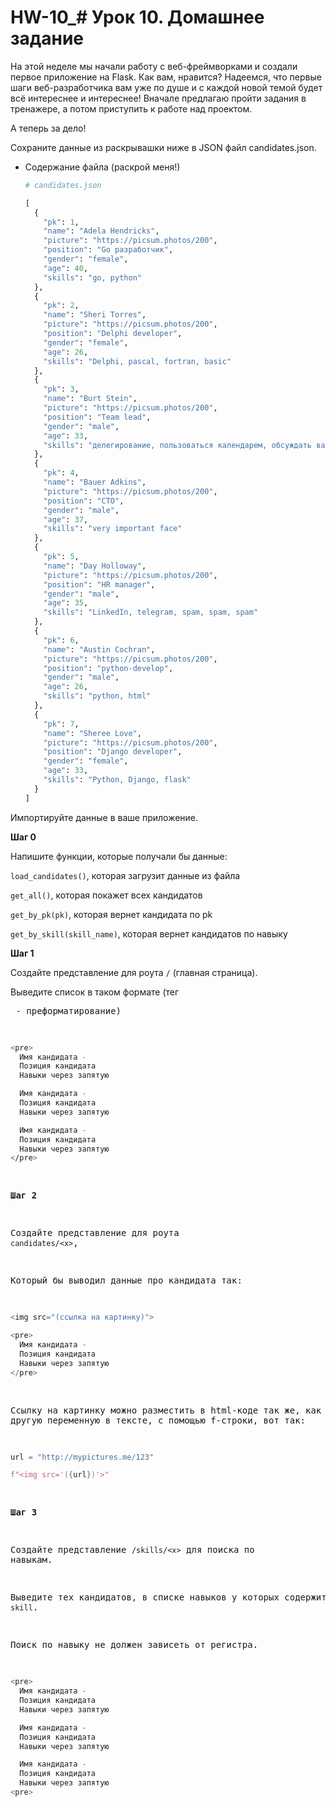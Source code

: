 # HW-10_# Урок 10. Домашнее задание

На этой неделе мы начали работу с веб-фреймворками и создали первое приложение на Flask.  Как вам, нравится? Надеемся, что первые шаги веб-разработчика вам уже по душе и с каждой новой темой будет всё интереснее и интереснее! Вначале предлагаю пройти задания в тренажере, а потом приступить к работе над проектом.

А теперь за дело!

Сохраните данные из раскрывашки ниже в JSON файл candidates.json.

- Содержание файла (раскрой меня!)
    
    ```python
    # candidates.json
    
    [
      {
        "pk": 1,
        "name": "Adela Hendricks",
        "picture": "https://picsum.photos/200",
        "position": "Go разработчик",
        "gender": "female",
        "age": 40,
        "skills": "go, python"
      },
      {
        "pk": 2,
        "name": "Sheri Torres",
        "picture": "https://picsum.photos/200",
        "position": "Delphi developer",
        "gender": "female",
        "age": 26,
        "skills": "Delphi, pascal, fortran, basic"
      },
      {
        "pk": 3,
        "name": "Burt Stein",
        "picture": "https://picsum.photos/200",
        "position": "Team lead",
        "gender": "male",
        "age": 33,
        "skills": "делегирование, пользоваться календарем, обсуждать важные вопросы"
      },
      {
        "pk": 4,
        "name": "Bauer Adkins",
        "picture": "https://picsum.photos/200",
        "position": "CTO",
        "gender": "male",
        "age": 37,
        "skills": "very important face"
      },
      {
        "pk": 5,
        "name": "Day Holloway",
        "picture": "https://picsum.photos/200",
        "position": "HR manager",
        "gender": "male",
        "age": 35,
        "skills": "LinkedIn, telegram, spam, spam, spam"
      },
      {
        "pk": 6,
        "name": "Austin Cochran",
        "picture": "https://picsum.photos/200",
        "position": "python-develop",
        "gender": "male",
        "age": 26,
        "skills": "python, html"
      },
      {
        "pk": 7,
        "name": "Sheree Love",
        "picture": "https://picsum.photos/200",
        "position": "Django developer",
        "gender": "female",
        "age": 33,
        "skills": "Python, Django, flask"
      }
    ]
    ```
    

Импортируйте данные в ваше приложение.

**Шаг 0**

Напишите функции, которые получали бы данные:

`load_candidates()`, которая загрузит данные из файла

`get_all()`, которая покажет всех кандидатов

`get_by_pk(pk)`, которая вернет кандидата по pk

`get_by_skill(skill_name)`, которая вернет кандидатов по навыку

**Шаг 1**

Создайте представление для роута `/` (главная страница).

Выведите список в таком формате (тег <pre> - преформатирование)

```bash
<pre>
  Имя кандидата - 
  Позиция кандидата
  Навыки через запятую

  Имя кандидата - 
  Позиция кандидата
  Навыки через запятую

  Имя кандидата - 
  Позиция кандидата
  Навыки через запятую
</pre>
```

**Шаг 2**

Создайте представление для роута `candidates/<x>`, 

Который бы выводил данные про кандидата так: 

```python
<img src="(ссылка на картинку)">

<pre>
  Имя кандидата - 
  Позиция кандидата
  Навыки через запятую
</pre>

```

Ссылку на картинку можно разместить в html-коде так же, как и любую другую переменную в тексте, с помощью f-строки, вот так:

```python
url = "http://mypictures.me/123"

f"<img src='({url})'>"
```

**Шаг 3**

Создайте представление `/skills/<x>` для поиска по навыкам.

Выведите тех кандидатов, в списке навыков у которых содержится `skill`.

Поиск по навыку не должен зависеть от регистра.

```python
<pre>
  Имя кандидата - 
  Позиция кандидата
  Навыки через запятую

  Имя кандидата - 
  Позиция кандидата
  Навыки через запятую

  Имя кандидата - 
  Позиция кандидата
  Навыки через запятую
<pre>
```

